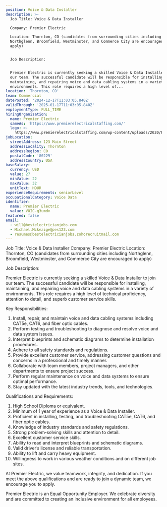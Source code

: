 ```yaml
---
position: Voice & Data Installer
description: >-
  Job Title: Voice & Data Installer

  Company: Premier Electric

  Location: Thornton, CO (candidates from surrounding cities including
  Northglenn, Broomfield, Westminster, and Commerce City are encouraged to
  apply)


  Job Description:


  Premier Electric is currently seeking a skilled Voice & Data Installer to join
  our team. The successful candidate will be responsible for installing,
  maintaining, and repairing voice and data cabling systems in a variety of
  environments. This role requires a high level of...
location: 'Thornton, CO'
team: Commercial
datePosted: '2024-12-17T11:03:05.840Z'
validThrough: '2025-01-17T11:03:05.840Z'
employmentType: FULL_TIME
hiringOrganization:
  name: Premier Electric
  sameAs: 'https://www.premierelectricalstaffing.com/'
  logo: >-
    https://www.premierelectricalstaffing.com/wp-content/uploads/2020/05/Premier-Electrical-Staffing-logo.png
jobLocation:
  streetAddress: 123 Main Street
  addressLocality: Thornton
  addressRegion: CO
  postalCode: '80229'
  addressCountry: USA
baseSalary:
  currency: USD
  value: 27
  minValue: 22
  maxValue: 32
  unitText: HOUR
experienceRequirements: seniorLevel
occupationalCategory: Voice Data
identifier:
  name: Premier Electric
  value: VOIC-g3umdv
featured: false
email:
  - will@bestelectricianjobs.com
  - Michael.Mckeaige@pes123.com
  - resumes@bestelectricianjobs.zohorecruitmail.com
---
```




Job Title: Voice & Data Installer
Company: Premier Electric
Location: Thornton, CO (candidates from surrounding cities including Northglenn, Broomfield, Westminster, and Commerce City are encouraged to apply)

Job Description:

Premier Electric is currently seeking a skilled Voice & Data Installer to join our team. The successful candidate will be responsible for installing, maintaining, and repairing voice and data cabling systems in a variety of environments. This role requires a high level of technical proficiency, attention to detail, and superb customer service skills. 

Key Responsibilities:

1. Install, repair, and maintain voice and data cabling systems including CAT5e, CAT6, and fiber optic cables.
2. Perform testing and troubleshooting to diagnose and resolve voice and data system issues.
3. Interpret blueprints and schematic diagrams to determine installation procedures.
4. Adhere to all safety standards and regulations.
5. Provide excellent customer service, addressing customer questions and concerns in a professional and timely manner.
6. Collaborate with team members, project managers, and other departments to ensure project success.
7. Perform regular maintenance on voice and data systems to ensure optimal performance.
8. Stay updated with the latest industry trends, tools, and technologies.

Qualifications and Requirements:

1. High School Diploma or equivalent.
2. Minimum of 1 year of experience as a Voice & Data Installer.
3. Proficient in installing, testing, and troubleshooting CAT5e, CAT6, and fiber optic cables.
4. Knowledge of industry standards and safety regulations.
5. Strong problem-solving skills and attention to detail.
6. Excellent customer service skills.
7. Ability to read and interpret blueprints and schematic diagrams.
8. Valid driver’s license and reliable transportation.
9. Ability to lift and carry heavy equipment.
10. Willingness to work in various weather conditions and on different job sites.

At Premier Electric, we value teamwork, integrity, and dedication. If you meet the above qualifications and are ready to join a dynamic team, we encourage you to apply.

Premier Electric is an Equal Opportunity Employer. We celebrate diversity and are committed to creating an inclusive environment for all employees.
